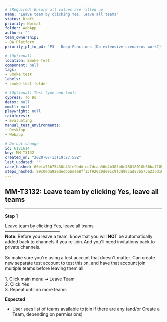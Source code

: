 ```yaml
---
# (Required) Ensure all values are filled up
name: "Leave team by clicking Yes, leave all teams"
status: Draft
priority: Normal
folder: WebApp
authors: ""
team_ownership: 
- QA Platform
priority_p1_to_p4: "P3 - Deep Functions (Do extensive scenarios work?)"

# (Optional)
location: Smoke Test
component: null
tags: 
- Smoke test
labels: 
- smoke-test-folder

# (Optional) Test type and tools
cypress: To Do
detox: null
mmctl: null
playwright: null
rainforest: 
- Evaluating
manual_test_environments: 
- Desktop
- Webapp

# Do not change
id: 6181614
key: MM-T3132
created_on: "2020-07-13T19:27:58Z"
last_updated: ""
case_hashed: 60efa76b75430e43fe9eddfcd7dcaa36d4b303b6e48018010b66ba71896753845a4beb87934f6c392f87770a6df4d77e
steps_hashed: 99c0eda92ededb5bdea8ff13f92020de91c9f3d90cad87b575a23bd104f56f5440e5a3bbbecd95a93ee37234d1061bbe
---
```


<!-- (Auto-generated) Based on frontmatter's "key" and "name" -->

## MM-T3132: Leave team by clicking Yes, leave all teams

---

**Step 1**

Leave team by clicking Yes, leave all teams\
–––––––––––––––––––––––––\
**Note**: Before you leave a team, know that you will **NOT** be automatically added back to channels if you re-join. And you'll need invitations back to private channels.\
\
So make sure you're using a test account that doesn't matter. Can create new separate test account to test this on, and have that account join multiple teams before leaving them all\
\
1\. Click main menu ➜ Leave Team\
2\. Click Yes\
3\. Repeat until no more teams

**Expected**

- User sees list of teams available to join if there are any (and/or Create a Team, depending on permissions)
